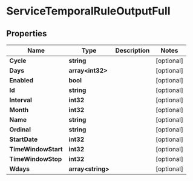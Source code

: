 

# ServiceTemporalRuleOutputFull


## Properties

| Name | Type | Description | Notes |
|------------ | ------------- | ------------- | -------------|
|**Cycle** | **string** |  |  [optional] |
|**Days** | **array&lt;int32&gt;** |  |  [optional] |
|**Enabled** | **bool** |  |  [optional] |
|**Id** | **string** |  |  [optional] |
|**Interval** | **int32** |  |  [optional] |
|**Month** | **int32** |  |  [optional] |
|**Name** | **string** |  |  [optional] |
|**Ordinal** | **string** |  |  [optional] |
|**StartDate** | **int32** |  |  [optional] |
|**TimeWindowStart** | **int32** |  |  [optional] |
|**TimeWindowStop** | **int32** |  |  [optional] |
|**Wdays** | **array&lt;string&gt;** |  |  [optional] |



